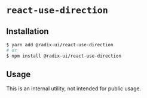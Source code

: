 # `react-use-direction`

## Installation

```sh
$ yarn add @radix-ui/react-use-direction
# or
$ npm install @radix-ui/react-use-direction
```

## Usage

This is an internal utility, not intended for public usage.
